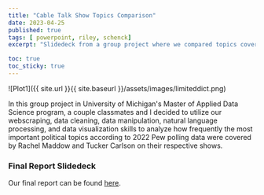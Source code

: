 ```yaml
---
title: "Cable Talk Show Topics Comparison"
date: 2023-04-25
published: true
tags: [ powerpoint, riley, schenck]
excerpt: "Slidedeck from a group project where we compared topics covered by Rachel Maddow and Tucker Carlson in their respective shows" 

toc: true
toc_sticky: true
---
```

![Plot1]({{ site.url }}{{ site.baseurl }}/assets/images/limiteddict.png)

In this group project in University of Michigan's Master of Applied Data Science program, a couple classmates and I decided to utilize our webscraping, data cleaning, data manipulation, natural language processing, and data visualization skills to analyze how frequently the most important political topics according to 2022 Pew polling data were covered by Rachel Maddow and Tucker Carlson on their respective shows.

### Final Report Slidedeck

Our final report can be found [here](https://docs.google.com/presentation/d/1Q1rEi2sCXfN3I_Bh0L4pF_bsf2KKz7Rlt16px0ic7gw/edit?usp=sharing). 




